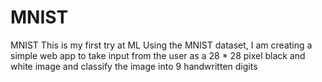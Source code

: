 # MNIST
MNIST
This is my first try at ML
Using the MNIST dataset, I am creating a simple web app to take input from the user as a 28 * 28 pixel black and white image and classify the image into 9
handwritten digits
